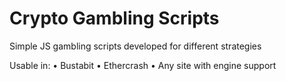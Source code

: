 # Crypto Gambling Scripts

Simple JS gambling scripts developed for different strategies

Usable in:
  • Bustabit
  • Ethercrash
  • Any site with engine support
